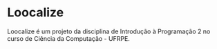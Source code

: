 # Loocalize
Loocalize é um projeto da disciplina de Introdução à Programação 2 no curso de Ciência da Computação - UFRPE.

